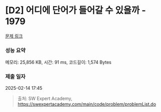 # [D2] 어디에 단어가 들어갈 수 있을까 - 1979 

[문제 링크](https://swexpertacademy.com/main/code/problem/problemDetail.do?contestProbId=AV5PuPq6AaQDFAUq) 

### 성능 요약

메모리: 25,856 KB, 시간: 91 ms, 코드길이: 1,574 Bytes

### 제출 일자

2025-02-14 17:45



> 출처: SW Expert Academy, https://swexpertacademy.com/main/code/problem/problemList.do